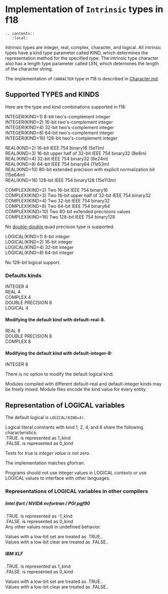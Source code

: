 <!--===- docs/IntrinsicTypes.md

   Part of the LLVM Project, under the Apache License v2.0 with LLVM Exceptions.
   See https://llvm.org/LICENSE.txt for license information.
   SPDX-License-Identifier: Apache-2.0 WITH LLVM-exception

-->

# Implementation of `Intrinsic` types in f18

```eval_rst
.. contents::
   :local:
```

Intrinsic types are integer, real, complex, character, and logical.
All intrinsic types have a kind type parameter called KIND,
which determines the representation method for the specified type.
The intrinsic type character also has a length type parameter called LEN,
which determines the length of the character string.

The implementation of `CHARACTER` type in f18 is described
in [Character.md](Character.md).

## Supported TYPES and KINDS

Here are the type and kind combinations supported in f18:

INTEGER(KIND=1) 8-bit two's-complement integer  
INTEGER(KIND=2) 16-bit two's-complement integer  
INTEGER(KIND=4) 32-bit two's-complement integer  
INTEGER(KIND=8) 64-bit two's-complement integer  
INTEGER(KIND=16) 128-bit two's-complement integer  

REAL(KIND=2) 16-bit IEEE 754 binary16 (5e11m)  
REAL(KIND=3) 16-bit upper half of 32-bit IEEE 754 binary32 (8e8m)  
REAL(KIND=4) 32-bit IEEE 754 binary32 (8e24m)  
REAL(KIND=8) 64-bit IEEE 754 binary64 (11e53m)  
REAL(KIND=10) 80-bit extended precision with explicit normalization bit (15e64m)  
REAL(KIND=16) 128-bit IEEE 754 binary128 (15e113m)  

COMPLEX(KIND=2) Two 16-bit IEEE 754 binary16  
COMPLEX(KIND=3) Two 16-bit upper half of 32-bit IEEE 754 binary32  
COMPLEX(KIND=4) Two 32-bit IEEE 754 binary32  
COMPLEX(KIND=8) Two 64-bit IEEE 754 binary64  
COMPLEX(KIND=10) Two 80-bit extended precisions values  
COMPLEX(KIND=16) Two 128-bit IEEE 754 binary128  

No
[double-double
](https://en.wikipedia.org/wiki/Quadruple-precision_floating-point_format)
quad precision type is supported.

LOGICAL(KIND=1) 8-bit integer  
LOGICAL(KIND=2) 16-bit integer  
LOGICAL(KIND=4) 32-bit integer  
LOGICAL(KIND=8) 64-bit integer  

No 128-bit logical support.

### Defaults kinds

INTEGER 4  
REAL 4  
COMPLEX 4  
DOUBLE PRECISION 8  
LOGICAL 4  

#### Modifying the default kind with default-real-8.  
REAL 8  
DOUBLE PRECISION  8  
COMPLEX 8  

#### Modifying the default kind with default-integer-8:  
INTEGER 8

There is no option to modify the default logical kind.

Modules compiled with different default-real and default-integer kinds
may be freely mixed.
Module files encode the kind value for every entity.

## Representation of LOGICAL variables

The default logical is `LOGICAL(KIND=4)`.

Logical literal constants with kind 1, 2, 4, and 8
share the following characteristics:   
.TRUE. is represented as 1_kind  
.FALSE. is represented as 0_kind  

Tests for true is *integer value is not zero*.

The implementation matches gfortran.

Programs should not use integer values in LOGICAL contexts or
use LOGICAL values to interface with other languages.

### Representations of LOGICAL variables in other compilers

##### Intel ifort / NVIDA nvfortran / PGI pgf90
.TRUE. is represented as -1_kind  
.FALSE. is represented as 0_kind  
Any other values result in undefined behavior.  

Values with a low-bit set are treated as .TRUE..  
Values with a low-bit clear are treated as .FALSE..  

##### IBM XLF
.TRUE. is represented as 1_kind  
.FALSE. is represented as 0_kind  

Values with a low-bit set are treated as .TRUE..  
Values with a low-bit clear are treated as .FALSE..  
